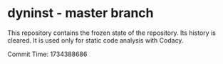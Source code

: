 # dyninst - master branch

This repository contains the frozen state of the repository.
Its history is cleared. It is used only for static code
analysis with Codacy.

Commit Time: 1734388686